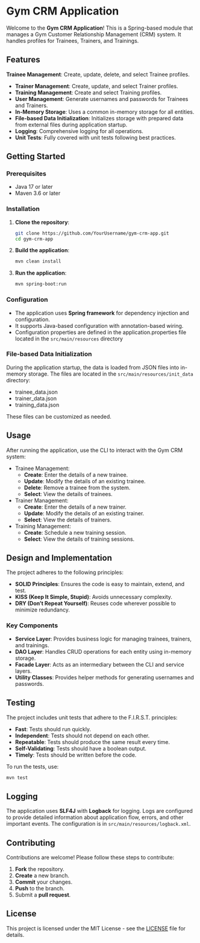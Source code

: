 # Gym CRM Application

Welcome to the **Gym CRM Application**! This is a Spring-based module that manages a Gym Customer Relationship
Management (CRM) system. It handles profiles for Trainees, Trainers, and Trainings.

## Features

**Trainee Management**: Create, update, delete, and select Trainee profiles.

- **Trainer Management**: Create, update, and select Trainer profiles.
- **Training Management**: Create and select Training profiles.
- **User Management**: Generate usernames and passwords for Trainees and Trainers.
- **In-Memory Storage**: Uses a common in-memory storage for all entities.
- **File-based Data Initialization**: Initializes storage with prepared data from external files during application
  startup.
- **Logging**: Comprehensive logging for all operations.
- **Unit Tests**: Fully covered with unit tests following best practices.

## Getting Started

### Prerequisites

- Java 17 or later
- Maven 3.6 or later

### Installation

1. **Clone the repository**:
   ```bash
   git clone https://github.com/YourUsername/gym-crm-app.git
   cd gym-crm-app
    ```
2. **Build the application**:
    ```bash
    mvn clean install
    ```
3. **Run the application**:
   ```bash
   mvn spring-boot:run
   ```

### Configuration

- The application uses **Spring framework** for dependency injection and configuration.
- It supports Java-based configuration with annotation-based wiring.
- Configuration properties are defined in the application.properties file located in the `src/main/resources` directory

### File-based Data Initialization

During the application startup, the data is loaded from JSON files into in-memory storage. The files are located in
the `src/main/resources/init_data` directory:

- trainee_data.json
- trainer_data.json
- training_data.json

These files can be customized as needed.

## Usage

After running the application, use the CLI to interact with the Gym CRM system:

- Trainee Management:
    - **Create**: Enter the details of a new trainee.
    - **Update**: Modify the details of an existing trainee.
    - **Delete**: Remove a trainee from the system.
    - **Select**: View the details of trainees.
- Trainer Management:
  - **Create**: Enter the details of a new trainer.
  - **Update**: Modify the details of an existing trainer.
  - **Select**: View the details of trainers.
- Training Management:
  - **Create**: Schedule a new training session.
  - **Select**: View the details of training sessions.

## Design and Implementation

The project adheres to the following principles:

- **SOLID Principles**: Ensures the code is easy to maintain, extend, and test.
- **KISS (Keep It Simple, Stupid)**: Avoids unnecessary complexity.
- **DRY (Don’t Repeat Yourself)**: Reuses code wherever possible to minimize redundancy.

### Key Components

- **Service Layer**: Provides business logic for managing trainees, trainers, and trainings.
- **DAO Layer**: Handles CRUD operations for each entity using in-memory storage.
- **Facade Layer**: Acts as an intermediary between the CLI and service layers.
- **Utility Classes**: Provides helper methods for generating usernames and passwords.

## Testing

The project includes unit tests that adhere to the F.I.R.S.T. principles:

- **Fast**: Tests should run quickly.
- **Independent**: Tests should not depend on each other.
- **Repeatable**: Tests should produce the same result every time.
- **Self-Validating**: Tests should have a boolean output.
- **Timely**: Tests should be written before the code.


To run the tests, use:

```bash
mvn test
```

## Logging

The application uses **SLF4J** with **Logback** for logging. Logs are configured to provide detailed information about
application flow, errors, and other important events. The configuration is in `src/main/resources/logback.xml`.

## Contributing

Contributions are welcome! Please follow these steps to contribute:

1. **Fork** the repository.
2. **Create** a new branch.
3. **Commit** your changes.
4. **Push** to the branch.
5. Submit a **pull request**.

## License

This project is licensed under the MIT License - see the [LICENSE](LICENSE) file for details.